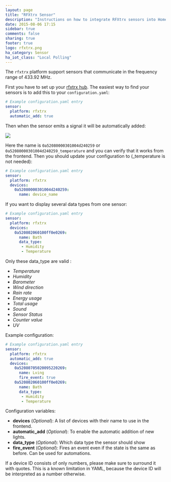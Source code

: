 ```yaml
---
layout: page
title: "RFXtrx Sensor"
description: "Instructions on how to integrate RFXtrx sensors into Home Assistant."
date: 2015-08-06 17:15
sidebar: true
comments: false
sharing: true
footer: true
logo: rfxtrx.png
ha_category: Sensor
ha_iot_class: "Local Polling"
---
```


The `rfxtrx` platform support sensors that communicate in the frequency range of 433.92 MHz.

First you have to set up your [rfxtrx hub](/components/rfxtrx/).
The easiest way to find your sensors is to add this to your `configuration.yaml`:

```yaml
# Example configuration.yaml entry
sensor:
  platform: rfxtrx
  automatic_add: true
```

Then when the sensor emits a signal it will be automatically added:

<p class='img'>
<img src='/images/components/rfxtrx/sensor.png' />
</p>

Here the name is `0a52080000301004d240259` or `0a52080000301004d240259_temperature` and you can verify that it works from the frontend.
Then you should update your configuration to (_temperature is not needed):

```yaml
# Example configuration.yaml entry
sensor:
  platform: rfxtrx
  devices:
    0a52080000301004d240259:
      name: device_name
```

If you want to display several data types from one sensor:

```yaml
# Example configuration.yaml entry
sensor:
  platform: rfxtrx
  devices:
    0a520802060100ff0e0269:
      name: Bath
      data_type:
       - Humidity
       - Temperature
```

Only these data_type are valid :

- *Temperature*
- *Humidity*
- *Barometer*
- *Wind direction*
- *Rain rate*
- *Energy usage*
- *Total usage*
- *Sound*
- *Sensor Status*
- *Counter value*
- *UV*

Example configuration:

```yaml
# Example configuration.yaml entry
sensor:
  platform: rfxtrx
  automatic_add: true
  devices:
    0a52080705020095220269:
      name: Lving
      fire_event: true
    0a520802060100ff0e0269:
      name: Bath
      data_type:
       - Humidity
       - Temperature
```

Configuration variables:

- **devices**  (*Optional*): A list of devices with their name to use in the frontend.
- **automatic_add** (*Optional*): To enable the automatic addition of new lights.
- **data_type**  (*Optional*): Which data type the sensor should show
- **fire_event** (*Optional*): Fires an event even if the state is the same as before. Can be used for automations.

<p class='note warning'>
If a device ID consists of only numbers, please make sure to surround it with quotes.
This is a known limitation in YAML, because the device ID will be interpreted as a number otherwise.
</p>
